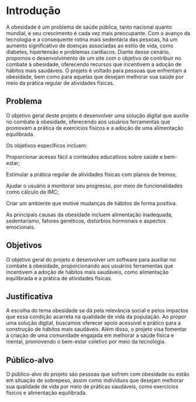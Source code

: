 # Introdução

A obesidade é um problema de saúde pública, tanto nacional quanto mundial, e seu crescimento é cada vez mais preocupante. Com o avanço da tecnologia e a consequente rotina mais sedentária das pessoas, há um aumento significativo de doenças associadas ao estilo de vida, como diabetes, hipertensão e problemas cardíacos. Diante desse cenário, propomos o desenvolvimento de um site com o objetivo de contribuir no combate à obesidade, oferecendo recursos que incentivem a adoção de hábitos mais saudáveis. O projeto é voltado para pessoas que enfrentam a obesidade, bem como para aquelas que desejam melhorar sua saúde por meio da prática regular de atividades físicas.

## Problema

O objetivo geral deste projeto é desenvolver uma solução digital que auxilie no combate à obesidade, oferecendo aos usuários ferramentas que promovam a prática de exercícios físicos e a adoção de uma alimentação equilibrada.

Os objetivos específicos incluem:

Proporcionar acesso fácil a conteúdos educativos sobre saúde e bem-estar;

Estimular a prática regular de atividades físicas com planos de treinos;

Ajudar o usuário a monitorar seu progresso, por meio de funcionalidades como cálculo de IMC;

Criar um ambiente que motive mudanças de hábitos de forma positiva.

As principais causas da obesidade incluem alimentação inadequada, sedentarismo, fatores genéticos, distúrbios hormonais e aspectos emocionais.

<!-- **Links úteis**:
> - [Objetivos, problema de pesquisa e justificativa](https://medium.com/@versioparole/objetivos-problema-de-pesquisa-e-justificativa-c98c8233b9c3)
> - [Matriz certezas, suposições e dúvidas](https://medium.com/educa%C3%A7%C3%A3o-fora-da-caixa/matriz-certezas-suposi%C3%A7%C3%B5es-e-d%C3%BAvidas-fa2263633655)
> - [Brainstorming](https://www.euax.com.br/2018/09/brainstorming/) -->

## Objetivos

O objetivo geral do projeto é desenvolver um software para auxiliar no combate à obesidade, proporcionando aos usuários ferramentas que incentivem a adoção de hábitos mais saudáveis, como alimentação equilibrada e a prática de atividades físicas.
 
<!-- **Links úteis**:
> - Objetivo geral e objetivo específico: como fazer e quais verbos utilizar(https://blog.mettzer.com/diferenca-entre-objetivo-geral-e-objetivo-especifico/)-->

## Justificativa

A escolha do tema obesidade se dá pela relevância social e pelos impactos que essa condição acarreta na qualidade de vida da população. Ao propor uma solução digital, buscamos oferecer apoio acessível e prático para a construção de hábitos mais saudáveis. Além disso, o projeto visa fomentar a criação de uma comunidade engajada em melhorar a saúde física e mental, promovendo o bem-estar coletivo por meio da tecnologia.

<!-- **Links úteis**:
> - [Como montar a justificativa](https://guiadamonografia.com.br/como-montar-justificativa-do-tcc/) -->

## Público-alvo

O público-alvo do projeto são pessoas que sofrem com obesidade ou estão em situação de sobrepeso, assim como indivíduos que desejam melhorar sua qualidade de vida por meio de práticas saudáveis, como exercícios físicos e alimentação equilibrada.

<!-- **Links úteis**:
> - [Público-alvo](https://blog.hotmart.com/pt-br/publico-alvo/)
> - [Como definir o público-alvo](https://exame.com/pme/5-dicas-essenciais-para-definir-o-publico-alvo-do-seu-negocio/)
> - [Público-alvo: o que é, tipos, como definir seu público e exemplos](https://klickpages.com.br/blog/publico-alvo-o-que-e/)
> - [Qual a diferença entre público-alvo e persona?](https://rockcontent.com/blog/diferenca-publico-alvo-e-persona/) -->
